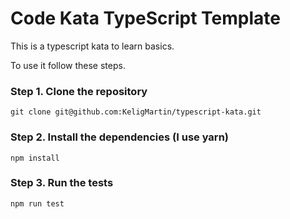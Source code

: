 # Code Kata TypeScript Template

This is a typescript kata to learn basics.

To use it follow these steps.

### Step 1. Clone the repository

`git clone git@github.com:KeligMartin/typescript-kata.git`

### Step 2. Install the dependencies (I use yarn)

`npm install`

### Step 3. Run the tests

`npm run test`
